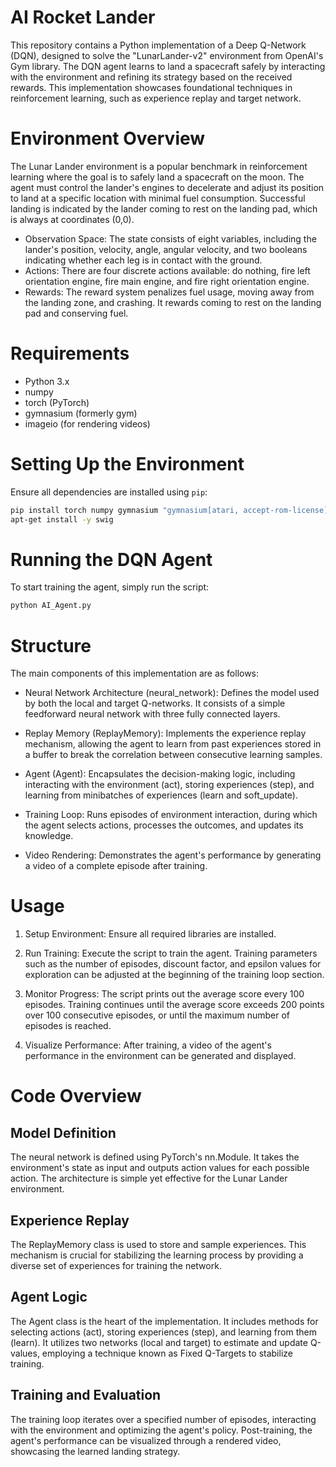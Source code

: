 # AI Rocket Lander

This repository contains a Python implementation of a Deep Q-Network (DQN), designed to solve the "LunarLander-v2" environment from OpenAI's Gym library. The DQN agent learns to land a spacecraft safely by interacting with the environment and refining its strategy based on the received rewards. This implementation showcases foundational techniques in reinforcement learning, such as experience replay and target network.

# Environment Overview

The Lunar Lander environment is a popular benchmark in reinforcement learning where the goal is to safely land a spacecraft on the moon. The agent must control the lander's engines to decelerate and adjust its position to land at a specific location with minimal fuel consumption. Successful landing is indicated by the lander coming to rest on the landing pad, which is always at coordinates (0,0).

- Observation Space: The state consists of eight variables, including the lander's position, velocity, angle, angular velocity, and two booleans indicating whether each leg is in contact with the ground.
- Actions: There are four discrete actions available: do nothing, fire left orientation engine, fire main engine, and fire right orientation engine.
- Rewards: The reward system penalizes fuel usage, moving away from the landing zone, and crashing. It rewards coming to rest on the landing pad and conserving fuel.

# Requirements

- Python 3.x
- numpy
- torch (PyTorch)
- gymnasium (formerly gym)
- imageio (for rendering videos)

# Setting Up the Environment

Ensure all dependencies are installed using `pip`:
```bash
pip install torch numpy gymnasium "gymnasium[atari, accept-rom-license]" gymnasium[box2d] imageio
apt-get install -y swig
```

# Running the DQN Agent

To start training the agent, simply run the script:
```bash
python AI_Agent.py
```

# Structure

The main components of this implementation are as follows:

- Neural Network Architecture (neural_network): Defines the model used by both the local and target Q-networks. It consists of a simple feedforward neural network with three fully connected layers.

- Replay Memory (ReplayMemory): Implements the experience replay mechanism, allowing the agent to learn from past experiences stored in a buffer to break the correlation between consecutive learning samples.

- Agent (Agent): Encapsulates the decision-making logic, including interacting with the environment (act), storing experiences (step), and learning from minibatches of experiences (learn and soft_update).

- Training Loop: Runs episodes of environment interaction, during which the agent selects actions, processes the outcomes, and updates its knowledge.

- Video Rendering: Demonstrates the agent's performance by generating a video of a complete episode after training.

# Usage

1. Setup Environment: Ensure all required libraries are installed.

2. Run Training: Execute the script to train the agent. Training parameters such as the number of episodes, discount factor, and epsilon values for exploration can be adjusted at the beginning of the training loop section.

3. Monitor Progress: The script prints out the average score every 100 episodes. Training continues until the average score exceeds 200 points over 100 consecutive episodes, or until the maximum number of episodes is reached.

4. Visualize Performance: After training, a video of the agent's performance in the environment can be generated and displayed.

# Code Overview

## Model Definition
The neural network is defined using PyTorch's nn.Module. It takes the environment's state as input and outputs action values for each possible action. The architecture is simple yet effective for the Lunar Lander environment.

## Experience Replay
The ReplayMemory class is used to store and sample experiences. This mechanism is crucial for stabilizing the learning process by providing a diverse set of experiences for training the network.

## Agent Logic
The Agent class is the heart of the implementation. It includes methods for selecting actions (act), storing experiences (step), and learning from them (learn). It utilizes two networks (local and target) to estimate and update Q-values, employing a technique known as Fixed Q-Targets to stabilize training.

## Training and Evaluation
The training loop iterates over a specified number of episodes, interacting with the environment and optimizing the agent's policy. Post-training, the agent's performance can be visualized through a rendered video, showcasing the learned landing strategy.
